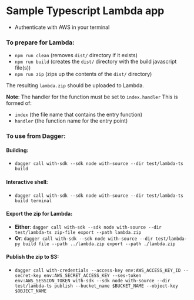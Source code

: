 # Sample Typescript Lambda app

* Authenticate with AWS in your terminal

### To prepare for Lambda:

* `npm run clean` (removes `dist/` directory if it exists)
* `npm run build` (creates the `dist/` directory with the build javascript file(s))
* `npm run zip` (zips up the contents of the `dist/` directory)

The resulting `lambda.zip` should be uploaded to Lambda. 

**Note**: The handler for the function must be set to `index.handler`
This is formed of: 
* `index` (the file name that contains the entry function)
* `handler` (the function name for the entry point)

### To use from Dagger:

#### Building:
* `dagger call with-sdk --sdk node with-source --dir test/lambda-ts build`

#### Interactive shell:
* `dagger call with-sdk --sdk node with-source --dir test/lambda-ts build terminal`

#### Export the zip for Lambda:
* **Either**: `dagger call with-sdk --sdk node with-source --dir test/lambda-ts zip-file export --path lambda.zip`
* **Or**: `dagger call with-sdk --sdk node with-source --dir test/lambda-py build file --path ../lambda.zip export --path ./lambda.zip`

#### Publish the zip to S3:
* `dagger call with-credentials --access-key env:AWS_ACCESS_KEY_ID --secret-key env:AWS_SECRET_ACCESS_KEY --ses-token env:AWS_SESSION_TOKEN with-sdk --sdk node with-source --dir test/lambda-ts publish --bucket_name $BUCKET_NAME --object-key $OBJECT_NAME`
